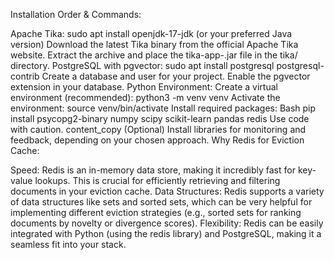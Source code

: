 Installation Order & Commands:

Apache Tika:
sudo apt install openjdk-17-jdk (or your preferred Java version)
Download the latest Tika binary from the official Apache Tika website.
Extract the archive and place the tika-app-<version>.jar file in the tika/ directory.
PostgreSQL with pgvector:
sudo apt install postgresql postgresql-contrib
Create a database and user for your project.
Enable the pgvector extension in your database.
Python Environment:
Create a virtual environment (recommended): python3 -m venv venv
Activate the environment: source venv/bin/activate
Install required packages:
Bash
pip install psycopg2-binary numpy scipy scikit-learn pandas redis
Use code with caution.
content_copy
(Optional) Install libraries for monitoring and feedback, depending on your chosen approach.
Why Redis for Eviction Cache:

Speed: Redis is an in-memory data store, making it incredibly fast for key-value lookups. This is crucial for efficiently retrieving and filtering documents in your eviction cache.
Data Structures: Redis supports a variety of data structures like sets and sorted sets, which can be very helpful for implementing different eviction strategies (e.g., sorted sets for ranking documents by novelty or divergence scores).
Flexibility: Redis can be easily integrated with Python (using the redis library) and PostgreSQL, making it a seamless fit into your stack.
